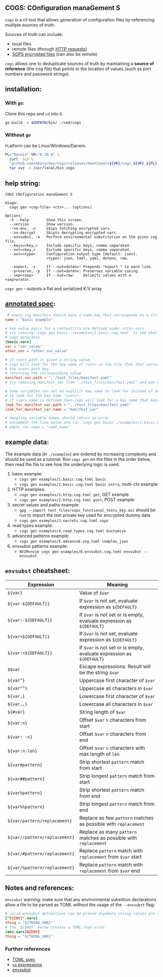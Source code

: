 COGS: COnfiguration manaGement S
---
`cogs` is a cli tool that allows generation of configuration files by referencing multiple sources of truth.

Sources of truth can include:

* local files
* remote files (through [HTTP requests](examples/2.http.cog.toml))
* [SOPS encrypted files][sops] (can also be remote)

`cogs` allows one to deduplicate sources of truth by maintaining a **source of reference** (the cog file) that points to the location of values (such as port numbers and password strings).

## installation:

### With `go`:

Clone this repo and `cd` into it.

```sh
go build -o $GOPATH/bin/ ./cmd/cogs
```

### Without `go`

`PL`atform can be Linux/Windows/Darwin:

```sh
PL="Darwin" VR="0.10.0" \
  curl -SLk \
  "github.com/mkatychev/cogs/releases/download/v${VR}/cogs_${VR}_${PL}_x86_64.tar.gz" | \
  tar xvz -C /usr/local/bin cogs
```

## help string:

```
COGS COnfiguration manaGement S

Usage:
  cogs gen <cog-file> <ctx>... [options]

Options:
  -h --help        Show this screen.
  --version        Show version.
  --no-enc, -n     Skips fetching encrypted vars.
  --no-decrypt	   Skipts decrypting encrypted vars.
  --envsubst, -e   Perform environmental substitution on the given cog file.
  --keys=<key,>    Include specific keys, comma separated.
  --not=<key,>     Exclude specific keys, comma separated.
  --out=<type>     Configuration output type [default: json].
                   <type>: json, toml, yaml, dotenv, raw.

  --export, -x     If --out=dotenv: Prepends "export " to each line.
  --preserve, -p   If --out=dotenv: Preserves variable casing.
  --sep=<sep>      If --out=raw:    Delimits values with a <sep>arator.
```

`cogs gen` - outputs a flat and serialized K:V array

## [annotated spec](./examples/1.basic.cog.toml):

```toml
 # every cog manifest should have a name key that corresponds to a string
name = "basic example"

# key value pairs for a context/ctx are defined under <ctx>.vars
# try running `cogs gen basic ./examples/1.basic.cog.toml` to see what output
# cogs generates
[basic.vars]
var = "var_value"
other_var = "other_var_value"

# if <var>.path is given a string value,
# cogs will look for the key name of <var> in the file that that corresponds to
# the <var>.path key,
# returning the corresponding value
manifest_var.path = "../test_files/manifest.yaml"
# try removing manifest_var from "./test_files/manifest.yaml" and see what happens

# some variables can set an explicit key name to look for instead of defaulting
# to look for the key name "<var>":
# if <var>.name is defined then cogs will look for a key name that matches <var>.name
look_for_manifest_var.path = "../test_files/manifest.yaml"
look_for_manifest_var.name = "manifest_var"

# dangling variable names should return an error
# uncomment the line below and run `cogs gen basic ./examples/1.basic.cog.toml`:
# empty_var.name = "some_name"
```

## example data:

The example data (in `./examples`) are ordered by increasing complexity and should be used as a tutorial. Run `cogs gen` on the files in the order below,
then read the file to see how the underlying logic is used.

1. basic example:
   * `cogs gen examples/1.basic.cog.toml basic`
   * `cogs gen examples/1.basic.cog.toml basic extra`, multi-ctx example
1. HTTP examples:
   * `cogs gen examples/2.http.cog.toml get`, GET example 
   * `cogs gen examples/2.http.cog.toml post`, POST example:
1. secret values and paths example:
   * `gpg --import test_files/sops_functional_tests_key.asc` should be run to import the test private key used for encrypted dummy data
   * `cogs gen examples/3.secrets.cog.toml sops`
1. read types example:
   * `cogs gen examples/4.read_types.cog.toml kustomize`
1. advanced patterns example:
   * `cogs gen examples/5.advanced.cog.toml complex_json `
1. envsubst patterns example:
   * `NVIM=nvim cogs gen examples/6.envsubst.cog.toml envsubst --envsubst`

## `envsubst` cheatsheet:


| __Expression__                | __Meaning__                                                     |
| -----------------             | --------------                                                  |
| `${var}`                      | Value of `$var`
| `${var-${DEFAULT}}`           | If `$var` is not set, evaluate expression as `${DEFAULT}`
| `${var:-${DEFAULT}}`          | If `$var` is not set or is empty, evaluate expression as `${DEFAULT}`
| `${var=${DEFAULT}}`           | If `$var` is not set, evaluate expression as `${DEFAULT}`
| `${var:=${DEFAULT}}`          | If `$var` is not set or is empty, evaluate expression as `${DEFAULT}`
| `$$var`                       | Escape expressions. Result will be the string `$var`
| `${var^}`                     | Uppercase first character of `$var`
| `${var^^}`                    | Uppercase all characters in `$var`
| `${var,}`                     | Lowercase first character of `$var`
| `${var,,}`                    | Lowercase all characters in `$var`
| `${#var}`                     | String length of `$var`
| `${var:n}`                    | Offset `$var` `n` characters from start
| `${var: -n}`                  | Offset `$var` `n` characters from end
| `${var:n:len}`                | Offset `$var` `n` characters with max length of `len`
| `${var#pattern}`              | Strip shortest `pattern` match from start
| `${var##pattern}`             | Strip longest `pattern` match from start
| `${var%pattern}`              | Strip shortest `pattern` match from end
| `${var%%pattern}`             | Strip longest `pattern` match from end
| `${var/pattern/replacement}`  | Replace as few `pattern` matches as possible with `replacement`
| `${var//pattern/replacement}` | Replace as many `pattern` matches as possible with `replacement`
| `${var/#pattern/replacement}` | Replace `pattern` match with `replacement` from `$var` start
| `${var/%pattern/replacement}` | Replace `pattern` match with `replacement` from `$var` end


## Notes and references:

`envsubst` warning: make sure that any environmental substition declarations allow a file to be parsed as TOML without the usage of the `--envsubst` flag:
```toml
# valid envsubst definitions can be placed anywhere string values are valid
["${ENV}".vars]
thing = "${THING_VAR}"
# the `${ENV}` below creates a TOML read error
[env.vars]${ENV}
thing = "${THING_VAR}"
```

### Further references
* [TOML spec](https://toml.io/en/v1.0.0-rc.3#keyvalue-pair)
* [`yq` expressions](https://mikefarah.gitbook.io/yq/)
* [envsubst](https://www.gnu.org/software/bash/manual/html_node/Shell-Parameter-Expansion.html)

[sops]: https://github.com/mozilla/sops
